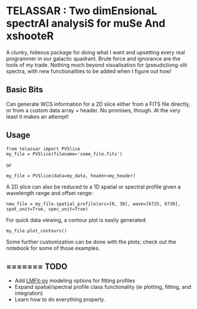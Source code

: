 TELASSAR : Two dimEnsionaL spectrAl analysiS for muSe And xshooteR
==================================================================

A clunky, hideous package for doing what I want and upsetting every real programmer in our galactic quadrant. Brute force and ignorance are the tools of my trade. Nothing much beyond visualisation for (pseudo)long-slit spectra, with new functionalities to be added when I figure out how!

Basic Bits
-----
Can generate WCS information for a 2D slice either from a FITS file directly, or from a custom data array + header. No promises, though. At the very least it makes an attempt!

Usage
-----
```
from telassar import PVSlice
my_file = PVSlice(filename='some_file.fits')
``` 
or
```
my_file = PVSlice(data=my_data, header=my_header)
``` 

A 2D slice can also be reduced to a 1D spatial or spectral profile given a wavelength range and offset range:
```
new_file = my_file.spatial_profile(arc=[0, 30], wave=[6725, 6730], spat_unit=True, spec_unit=True)
```

For quick data viewing, a contour plot is easily generated:
```
my_file.plot_contours()
```

Some further customization can be done with the plots; check out the notebook for some of those examples.

=======
TODO
-----
- Add [LMFit-py](https://lmfit.github.io/lmfit-py/) modeling options for fitting profiles
- Expand spatial/spectral profile class functionality (ie plotting, fitting, and integration)
- Learn how to do everything properly.
